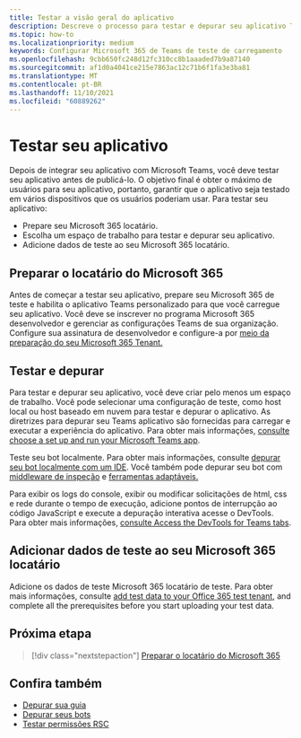 ```yaml
---
title: Testar a visão geral do aplicativo
description: Descreve o processo para testar e depurar seu aplicativo Teams personalizado em Microsoft 365
ms.topic: how-to
ms.localizationpriority: medium
keywords: Configurar Microsoft 365 de Teams de teste de carregamento
ms.openlocfilehash: 9cbb650fc248d12fc310cc8b1aaaded7b9a87140
ms.sourcegitcommit: af1d0a4041ce215e7863ac12c71b6f1fa3e3ba81
ms.translationtype: MT
ms.contentlocale: pt-BR
ms.lasthandoff: 11/10/2021
ms.locfileid: "60889262"
---
```

# <a name="test-your-app"></a>Testar seu aplicativo

Depois de integrar seu aplicativo com Microsoft Teams, você deve testar seu aplicativo antes de publicá-lo. O objetivo final é obter o máximo de usuários para seu aplicativo, portanto, garantir que o aplicativo seja testado em vários dispositivos que os usuários poderiam usar. Para testar seu aplicativo:

* Prepare seu Microsoft 365 locatário.
* Escolha um espaço de trabalho para testar e depurar seu aplicativo.
* Adicione dados de teste ao seu Microsoft 365 locatário.

## <a name="prepare-your-microsoft-365-tenant"></a>Preparar o locatário do Microsoft 365

Antes de começar a testar seu aplicativo, prepare seu Microsoft 365 de teste e habilita o aplicativo Teams personalizado para que você carregue seu aplicativo. Você deve se inscrever no programa Microsoft 365 desenvolvedor e gerenciar as configurações Teams de sua organização. Configure sua assinatura de desenvolvedor e configure-a por [meio da preparação do seu Microsoft 365 Tenant.](~/concepts/build-and-test/prepare-your-o365-tenant.md)

## <a name="test-and-debug"></a>Testar e depurar

Para testar e depurar seu aplicativo, você deve criar pelo menos um espaço de trabalho. Você pode selecionar uma configuração de teste, como host local ou host baseado em nuvem para testar e depurar o aplicativo. As diretrizes para depurar seu Teams aplicativo são fornecidas para carregar e executar a experiência do aplicativo. Para obter mais informações, [consulte choose a set up and run your Microsoft Teams app](~/concepts/build-and-test/debug.md).

Teste seu bot localmente. Para obter mais informações, consulte [depurar seu bot localmente com um IDE](~/bots/how-to/debug/locally-with-an-ide.md). Você também pode depurar seu bot com [middleware de inspeção](/azure/bot-service/bot-service-debug-inspection-middleware?view=azure-bot-service-4.0&tabs=csharp&preserve-view=true) e [ferramentas adaptáveis.](/azure/bot-service/bot-service-debug-adaptive-tools?view=azure-bot-service-4.0&preserve-view=true) 

Para exibir os logs do console, exibir ou modificar solicitações de html, css e rede durante o tempo de execução, adicione pontos de interrupção ao código JavaScript e execute a depuração interativa acesse o DevTools. Para obter mais informações, [consulte Access the DevTools for Teams tabs](~/tabs/how-to/developer-tools.md). 

## <a name="add-test-data-to-your-microsoft-365-tenant"></a>Adicionar dados de teste ao seu Microsoft 365 locatário

Adicione os dados de teste Microsoft 365 locatário de teste. Para obter mais informações, consulte [add test data to your Office 365 test tenant](~/concepts/build-and-test/test-data.md), and complete all the prerequisites before you start uploading your test data.

## <a name="next-step"></a>Próxima etapa

> [!div class="nextstepaction"]
> [Preparar o locatário do Microsoft 365](~/concepts/build-and-test/prepare-your-o365-tenant.md)

## <a name="see-also"></a>Confira também

* [Depurar sua guia](~/tabs/how-to/developer-tools.md)
* [Depurar seus bots](~/bots/how-to/debug/locally-with-an-ide.md)
* [Testar permissões RSC](~/graph-api/rsc/test-resource-specific-consent.md)
